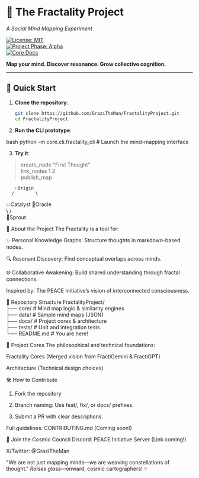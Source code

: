 # 🌌 The Fractality Project  
*A Social Mind Mapping Experiment*  

[![License: MIT](https://img.shields.io/badge/License-MIT-blue.svg)](LICENSE)  
[![Project Phase: Alpha](https://img.shields.io/badge/Phase-Alpha-ff69b4.svg)](https://github.com/GraziTheMan/FractalityProject)  
[![Core Docs](https://img.shields.io/badge/Docs-Fractality_Cores-green.svg)](docs/FRACTALITY_CORES.md)  

**Map your mind. Discover resonance. Grow collective cognition.**  

---

## 🚀 Quick Start  
1. **Clone the repository**:  
   ```bash  
   git clone https://github.com/GraziTheMan/FractalityProject.git  
   cd FractalityProject  
2. **Run the CLI prototype**:

bash
python -m core.cli.fractality_cli  # Launch the mind-mapping interface  

3. **Try it**:

> create_node "First Thought"  
> link_nodes 1 2  
> publish_map  

       ✨Origin  
      /        \  
💥Catalyst   🔮Oracle  
     \         /  
     🌱Sprout  

🌠 About the Project
The Fractality is a tool for:

✨ Personal Knowledge Graphs: Structure thoughts in markdown-based nodes.

🔍 Resonant Discovery: Find conceptual overlaps across minds.

🌐 Collaborative Awakening: Build shared understanding through fractal connections.

Inspired by: The PEACE Initiative’s vision of interconnected consciousness.

📂 Repository Structure
FractalityProject/  
├── core/          # Mind map logic & similarity engines  
├── data/          # Sample mind maps (JSON)  
├── docs/          # Project cores & architecture  
├── tests/         # Unit and integration tests  
└── README.md      # You are here!  

📜 Project Cores
The philosophical and technical foundations:

Fractality Cores (Merged vision from FractiGemini & FractiGPT)

Architecture (Technical design choices)

🛠️ How to Contribute
1. Fork the repository

2. Branch naming: Use feat/, fix/, or docs/ prefixes.

3. Submit a PR with clear descriptions.

Full guidelines: CONTRIBUTING.md (Coming soon!)

🌌 Join the Cosmic Council
Discord: PEACE Initiative Server (Link coming!)

X/Twitter: @GraziTheMan

"We are not just mapping minds—we are weaving constellations of thought."
*Raises glass*—onward, cosmic cartographers! ✨
